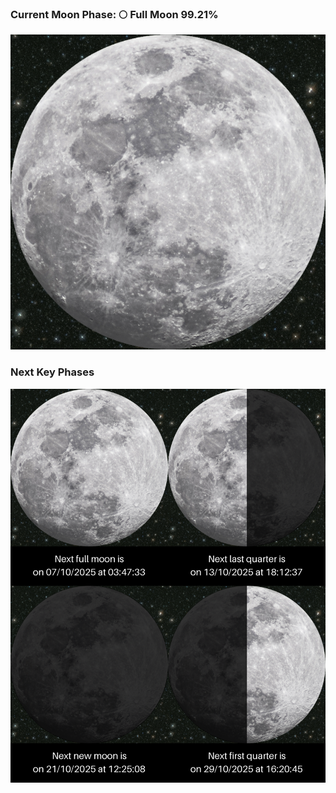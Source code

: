 ### Current Moon Phase: 🌕 Full Moon 99.21%
![Moon Phase](moonphase.png)
### Next Key Phases
![Gallery](gallery.png)